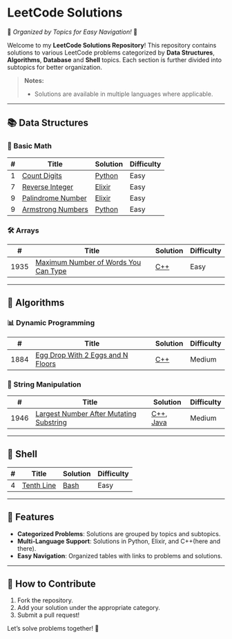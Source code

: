 # LeetCode Solutions  
🌟 *Organized by Topics for Easy Navigation!* 🌟  

Welcome to my **LeetCode Solutions Repository**! This repository contains solutions to various LeetCode problems categorized by **Data Structures**, **Algorithms**, **Database** and **Shell** topics. Each section is further divided into subtopics for better organization.  

> **Notes:**    
> - Solutions are available in multiple languages where applicable.  

---

## 📚 Data Structures  

### 🔢 Basic Math  
| #   | Title                                                                                          | Solution                                                                                                    | Difficulty |
|-----|------------------------------------------------------------------------------------------------|------------------------------------------------------------------------------------------------------------|------------|
| 1| [Count Digits](https://www.geeksforgeeks.org/problems/count-digits5716/1) | [Python](./Algo/Basic%20Maths/count_digits.py)                                   | Easy       |
| 7| [Reverse Integer](https://leetcode.com/problems/reverse-integer/description/) | [Elixir](./Algo/Basic%20Maths/reverse_number.exs)                                   | Easy       |
| 9| [Palindrome Number](https://leetcode.com/problems/palindrome-number/description/) | [Elixir](./Algo/Basic%20Maths/is_palindrome.exs)                                   | Easy       |
| 9| [Armstrong Numbers](https://www.geeksforgeeks.org/problems/armstrong-numbers2727/1/) | [Python](./Algo/Basic%20Maths/armstrong_number.py)                                   | Easy       |


### 🛠️ Arrays  
| #   | Title                                                                                          | Solution                                                                                                    | Difficulty |
|-----|------------------------------------------------------------------------------------------------|------------------------------------------------------------------------------------------------------------|------------|
| 1935| [Maximum Number of Words You Can Type](https://leetcode.com/problems/maximum-number-of-words-you-can-type/) | [C++](./data-structures/arrays/maximumNumberOfWordsYouCanType.cpp)                                        | Easy       |

---

## 🚀 Algorithms  

### 📊 Dynamic Programming  
| #   | Title                                                                                          | Solution                                                                                                    | Difficulty |
|-----|------------------------------------------------------------------------------------------------|------------------------------------------------------------------------------------------------------------|------------|
| 1884| [Egg Drop With 2 Eggs and N Floors](https://leetcode.com/problems/egg-drop-with-2-eggs-and-n-floors/) | [C++](./algorithms/dynamic-programming/eggDropWith2EggsAndNFloors.cpp)                                     | Medium     |

### 🔄 String Manipulation  
| #   | Title                                                                                          | Solution                                                                                                    | Difficulty |
|-----|------------------------------------------------------------------------------------------------|------------------------------------------------------------------------------------------------------------|------------|
| 1946| [Largest Number After Mutating Substring](https://leetcode.com/problems/largest-number-after-mutating-substring/) | [C++](./algorithms/string-manipulation/largestNumberAfterMutatingSubstring.cpp), [Java](./algorithms/string-manipulation/largestNumberAfterMutatingSubstring.java) | Medium     |

---

## 🐚 Shell  

| #   | Title                                                                                          | Solution                                                                                                    | Difficulty |
|-----|------------------------------------------------------------------------------------------------|------------------------------------------------------------------------------------------------------------|------------|
| 4   | [Tenth Line](https://leetcode.com/problems/tenth-line/)                                       | [Bash](./shell/tenthLine.sh)                                                                               | Easy       |

---

## 🎯 Features  

- **Categorized Problems**: Solutions are grouped by topics and subtopics.  
- **Multi-Language Support**: Solutions in Python, Elixir, and C++(here and there).
- **Easy Navigation**: Organized tables with links to problems and solutions.  

---

## 🚧 How to Contribute  

1. Fork the repository.  
2. Add your solution under the appropriate category.  
3. Submit a pull request!  

Let’s solve problems together! 🚀  
